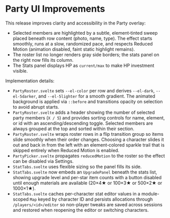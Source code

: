 # Party UI Improvements

This release improves clarity and accessibility in the Party overlay:

- Selected members are highlighted by a subtle, element‑tinted sweep placed
  beneath row content (photo, name, type). The effect starts smoothly, runs at
  a slow, randomized pace, and respects Reduced Motion (animation disabled,
  faint static highlight remains).
- The roster list no longer renders gray side borders; the stats panel on the
  right now fills its column.
- The Stats panel displays HP as `current/max` to make HP investment visible.

Implementation details:

- `PartyRoster.svelte` sets `--el-color` per row and derives `--el-dark`,
  `--el-5darker`, and `--el-5lighter` for a smooth gradient. The animated
  background is applied via `::before` and transitions opacity on selection to
  avoid abrupt starts.
- `PartyRoster.svelte` adds a header showing the number of selected party
  members (`X / 5`) and provides sorting controls for name, element, or id with
  an ascending/descending toggle. Selected members are always grouped at the
  top and sorted within their section.
- `PartyRoster.svelte` wraps roster rows in a flip transition group so items
  slide smoothly when their order changes. Choosing a character slides it out
  and back in from the left with an element‑colored sparkle trail that is
  skipped entirely when Reduced Motion is enabled.
- `PartyPicker.svelte` propagates `reducedMotion` to the roster so the effect
  can be disabled via Settings.
- `StatTabs.svelte` uses flexible sizing so the panel fills its side.
- `StatTabs.svelte` now embeds an `UpgradePanel` beneath the stats list,
  showing upgrade level and per-star item counts with a button disabled until
  enough materials are available (20×4★ or 100×3★ or 500×2★ or 1000×1★).
- `StatTabs.svelte` caches per-character stat editor values in a module-scoped
  `Map` keyed by character ID and persists allocations through
  `/players/<id>/editor` so non-player tweaks are saved across sessions and
  restored when reopening the editor or switching characters.


